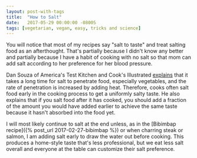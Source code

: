 ```yaml
---
layout: post-with-tags
title:  "How to Salt"
date:   2017-05-29 00:00:00 -0800S
tags: [vegetarian, vegan, easy, tricks and science]
---
```


You will notice that most of my recipes say "salt to taste" and treat salting food as an afterthought. That's partially because I didn't know any better and partially because I have a habit of cooking with no salt so that mom can add salt according to her preference for her blood pressure. 

Dan Souza of America's Test Kitchen and Cook's Illustrated [explains](https://www.youtube.com/watch?v=E0v32jYkSi0) that it takes a long time for salt to penetrate food, especially vegetables, and the rate of penetration is increased by adding heat. Therefore, cooks often salt food early in the cooking process to get a uniformly salty taste. He also explains that if you salt food after it has cooked, you should add a fraction of the amount you would have added earlier to achieve the same taste because it hasn't absorbed into the food yet. 

I will most likely continue to salt at the end unless, as in the [Bibimbap recipe]({% post_url 2017-02-27-bibimbap %}) or when charring steak or salmon, I am adding salt early to draw the water out before cooking. This produces a home-style taste that's less professional, but we eat less salt overall and everyone at the table can customize their salt preference.  
